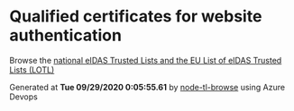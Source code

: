 # Qualified certificates for website authentication 
 Browse the [national eIDAS Trusted Lists and the EU List of eIDAS Trusted Lists (LOTL)](https://webgate.ec.europa.eu/tl-browser/#/) 
 
 
Generated at **Tue 09/29/2020  0:05:55.61** by [node-tl-browse](https://github.com/ymedlop/node-tl-browser) using Azure Devops 
